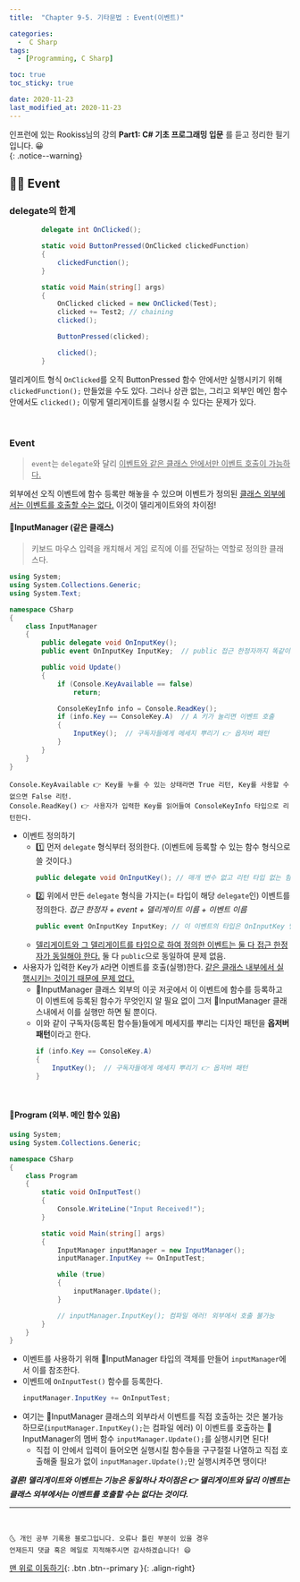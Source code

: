 ```yaml
---
title:  "Chapter 9-5. 기타문법 : Event(이벤트)" 

categories:
  -  C Sharp
tags:
  - [Programming, C Sharp]

toc: true
toc_sticky: true

date: 2020-11-23
last_modified_at: 2020-11-23
---
```


인프런에 있는 Rookiss님의 강의 **Part1: C# 기초 프로그래밍 입문** 를 듣고 정리한 필기입니다. 😀  
{: .notice--warning}


## 👩🏼 Event

### delegate의 한계

```c#
        delegate int OnClicked();

        static void ButtonPressed(OnClicked clickedFunction)  
        {
            clickedFunction(); 
        }

        static void Main(string[] args)
        {
            OnClicked clicked = new OnClicked(Test);
            clicked += Test2; // chaining
            clicked();

            ButtonPressed(clicked); 

            clicked();
        }
```

델리게이트 형식 `OnClicked`를 오직 ButtonPressed 함수 안에서만 실행시키기 위해 `clickedFunction();` 만들었을 수도 있다. 그러나 상관 없는, 그리고 외부인 메인 함수 안에서도 `clicked();` 이렇게 델리게이트를 실행시킬 수 있다는 문제가 있다.

<br>

### Event 

> `event`는 `delegate`와 달리 <u>이벤트와 같은 클래스 안에서만 이벤트 호출이 가능하다.</u>

외부에선 오직 이벤트에 함수 등록만 해놓을 수 있으며 이벤트가 정의된 <u>클래스 외부에서는 이벤트를 호출할 수는 없다.</u> 이것이 델리게이트와의 차이점! 

#### 📜InputManager (같은 클래스)

> 키보드 마우스 입력을 캐치해서 게임 로직에 이를 전달하는 역할로 정의한 클래스다.

```c#
using System;
using System.Collections.Generic;
using System.Text;

namespace CSharp
{
    class InputManager
    {
        public delegate void OnInputKey();
        public event OnInputKey InputKey;  // public 접근 한정자까지 똑같이 맞춰주어야 함

        public void Update()
        {
            if (Console.KeyAvailable == false)
                return;

            ConsoleKeyInfo info = Console.ReadKey();
            if (info.Key == ConsoleKey.A)  // A 키가 눌리면 이벤트 호출
            {
                InputKey();  // 구독자들에게 메세지 뿌리기 👉 옵저버 패턴
            }
        }
    }
}
```
```
Console.KeyAvailable 👉 Key를 누를 수 있는 상태라면 True 리턴, Key를 사용할 수 없으면 False 리턴.
Console.ReadKey() 👉 사용자가 입력한 Key를 읽어들여 ConsoleKeyInfo 타입으로 리턴한다.
```

- 이벤트 정의하기
  - 1️⃣ 먼저 `delegate` 형식부터 정의한다. (이벤트에 등록할 수 있는 함수 형식으로 쓸 것이다.)
    ```c#
    public delegate void OnInputKey(); // 매개 변수 없고 리턴 타입 없는 함수만 등록 가능한 형식
    ```
  - 2️⃣ 위에서 만든 `delegate` 형식을 가지는(= 타입이 해당 `delegate`인) 이벤트를 정의한다. *접근 한정자 + event + 델리게이트 이름 + 이벤트 이름*
    ```c#
    public event OnInputKey InputKey; // 이 이벤트의 타입은 OnInputKey 델리게이트
    ```
  - <u>델리게이트와 그 델리게이트를 타입으로 하여 정의한 이벤트는 둘 다 접근 한정자가 동일해야 한다.</u> 둘 다 `public`으로 동일하여 문제 없음.
- 사용자가 입력한 Key가 `A`라면 이벤트를 호출(실행)한다. <u>같은 클래스 내부에서 실행시키는 것이기 때문에 문제 없다.</u>
  - 📜InputManager 클래스 외부의 이곳 저곳에서 이 이벤트에 함수를 등록하고 이 이벤트에 등록된 함수가 무엇인지 알 필요 없이 그저 📜InputManager 클래스내에서 이를 실행만 하면 될 뿐이다.
  - 이와 같이 구독자(등록된 함수들)들에게 메세지를 뿌리는 디자인 패턴을 **옵저버 패턴**이라고 한다.
    ```c#
    if (info.Key == ConsoleKey.A) 
    {
        InputKey();  // 구독자들에게 메세지 뿌리기 👉 옵저버 패턴
    }
    ```

<br>

#### 📜Program (외부. 메인 함수 있음)

```c#
using System;
using System.Collections.Generic;

namespace CSharp
{
    class Program
    {
        static void OnInputTest()
        {
            Console.WriteLine("Input Received!");
        }

        static void Main(string[] args)
        {
            InputManager inputManager = new InputManager();
            inputManager.InputKey += OnInputTest;

            while (true)
            {
                inputManager.Update();
            }

            // inputManager.InputKey(); 컴파일 에러! 외부에서 호출 불가능
        }
    }
}
```

- 이벤트를 사용하기 위해 📜InputManager 타입의 객체를 만들어 `inputManager`에서 이를 참조한다.
- 이벤트에 `OnInputTest()` 함수를 등록한다.
  ```c#
  inputManager.InputKey += OnInputTest;
  ```
- 여기는 📜InputManager 클래스의 외부라서 이벤트를 직접 호출하는 것은 불가능하므로(`inputManager.InputKey();`는 컴파일 에러) 이 이벤트를 호출하는 📜InputManager의 멤버 함수 `inputManager.Update();`를 실행시키면 된다!
  - 직접 이 안에서 입력이 들어오면 실행시킬 함수들을 구구절절 나열하고 직접 호출해줄 필요가 없이 `inputManager.Update();`만 실행시켜주면 땡이다! 

***결론! 델리게이트와 이벤트는 기능은 동일하나 차이점은 👉 델리게이트와 달리 이벤트는 클래스 외부에서는 이벤트를 호출할 수는 없다는 것이다.***

***
<br>

    🌜 개인 공부 기록용 블로그입니다. 오류나 틀린 부분이 있을 경우 
    언제든지 댓글 혹은 메일로 지적해주시면 감사하겠습니다! 😄

[맨 위로 이동하기](#){: .btn .btn--primary }{: .align-right}